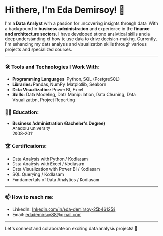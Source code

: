 # Hi there, I'm Eda Demirsoy! 👋

I'm a **Data Analyst** with a passion for uncovering insights through data. With a background in **business administration** and experience in the **finance and architecture sectors**, I have developed strong analytical skills and a deep understanding of how to use data to drive decision-making. Currently, I'm enhancing my data analysis and visualization skills through various projects and specialized courses.

---

### 🛠️ Tools and Technologies I Work With:
- **Programming Languages:** Python, SQL (PostgreSQL)
- **Libraries:** Pandas, NumPy, Matplotlib, Seaborn
- **Data Visualization:** Power BI, Excel
- **Skills:** Data Modeling, Data Manipulation, Data Cleaning, Data Visualization, Project Reporting

### 🧑‍🎓 Education:
- **Business Administration (Bachelor's Degree)**  
  Anadolu University  
  2008-2011

### 🏆 Certifications:
- Data Analysis with Python / Kodlasam
- Data Analysis with Excel / Kodlasam
- Data Visualization with Power BI / Kodlasam
- SQL Querying / Kodlasam
- Fundamentals of Data Analytics / Kodlasam

---

### 📫 How to reach me:
- LinkedIn: [linkedin.com/in/eda-demirsoy-25b461258](https://www.linkedin.com/in/eda-demirsoy-25b461258/)
- Email: [edademirsoy88@gmail.com](mailto:edademirsoy88@gmail.com)

---

Let's connect and collaborate on exciting data analysis projects! 🚀
